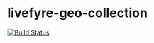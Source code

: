 # livefyre-geo-collection

[![Build Status](https://travis-ci.org/gobengo/livefyre-geo-collection.svg?branch=master)](https://travis-ci.org/gobengo/livefyre-geo-collection)


